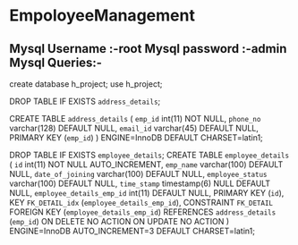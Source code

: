 # EmpoloyeeManagement

Mysql Username :-root 
Mysql password :-admin
Mysql Queries:-
---------------
create database h_project;
use h_project;

DROP TABLE IF EXISTS `address_details`;

CREATE TABLE `address_details` (
  `emp_id` int(11) NOT NULL,
  `phone_no` varchar(128) DEFAULT NULL,
  `email_id` varchar(45) DEFAULT NULL,
  PRIMARY KEY (`emp_id`)
) ENGINE=InnoDB DEFAULT CHARSET=latin1;

DROP TABLE IF EXISTS `employee_details`;
CREATE TABLE `employee_details` (
  `id` int(11) NOT NULL AUTO_INCREMENT,
  `emp_name` varchar(100) DEFAULT NULL,
  `date_of_joining` varchar(100) DEFAULT NULL,
  `employee_status` varchar(100) DEFAULT NULL,
  `time_stamp` timestamp(6) NULL DEFAULT NULL,
  `employee_details_emp_id` int(11) DEFAULT NULL,
  PRIMARY KEY (`id`),
  KEY `FK_DETAIL_idx` (`employee_details_emp_id`),
  CONSTRAINT `FK_DETAIL` FOREIGN KEY (`employee_details_emp_id`) REFERENCES `address_details` (`emp_id`) ON DELETE NO ACTION ON UPDATE NO ACTION
) ENGINE=InnoDB AUTO_INCREMENT=3 DEFAULT CHARSET=latin1;
